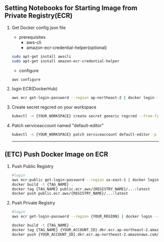 
## Setting Notebooks for Starting Image from Private Registry(ECR)

1. Get Docker config json file
    * prerequisites
        - aws-cli
        - amazon-ecr-credential-helper(optional)
    ```sh
    sudo apt-get install awscli
    sudo apt-get install amazon-ecr-credential-helper
    ```
    * configure
    ```sh
    aws configure
    ```

2. login ECR(DockerHub)
    ```sh
    aws ecr get-login-password --region ap-northeast-2 | docker login --username AWS --password-stdin {YOUR_ACCOUNT_ID}.dkr.ecr.ap-northeast-2.amazonaws.com
    ```

3. Create secret regcred on your workspace
    ```sh
    kubectl -n {YOUR_WORKSPACE} create secret generic regcred --from-file=.dockerconfigjson=.docker/config.json --type=kubernetes.io/dockerconfigjson
    ```

4. Patch serviceaccount named "default-editor"
    ```sh
    kubectl -n {YOUR_WORKSPACE} patch serviceaccount default-editor -p '{"imagePullSecrets": [{"name": "regcred"}]}'
    ```
    ---

## (ETC) Push Docker Image on ECR

1. Push Public Registry
    ```sh
    #login
    aws ecr-public get-login-password --region us-east-1 | docker login --username AWS --password-stdin public.ecr.aws/{REGISTRY_NAME}
    docker build -t {TAG_NAME} .
    docker tag {TAG_NAME} public.ecr.aws/{REGISTRY_NAME}/...:latest
    docker push public.ecr.aws/{REGISTRY_NAME}/...:latest
    ```


2. Push Private Registry
    ```sh
    #login
    aws ecr get-login-password --region {YOUR_REGION} | docker login --username AWS --password-stdin {YOUR_ACCOUNT_ID}.dkr.ecr.ap-northeast-2.amazonaws.com

    docker build -t {TAG_NAME} .
    docker tag {TAG_NAME} {YOUR_ACCOUNT_ID}.dkr.ecr.ap-northeast-2.amazonaws.com/{REGISTRY_NAME}/...:latest
    docker push {YOUR_ACCOUNT_ID}.dkr.ecr.ap-northeast-2.amazonaws.com/{REGISTRY_NAME}/...:latest
    ```


